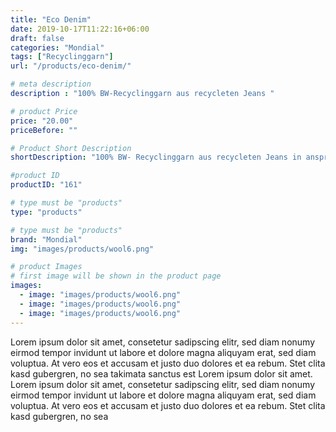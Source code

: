 ```yaml
---
title: "Eco Denim"
date: 2019-10-17T11:22:16+06:00
draft: false
categories: "Mondial"
tags: ["Recyclinggarn"]
url: "/products/eco-denim/"

# meta description
description : "100% BW-Recyclinggarn aus recycleten Jeans "

# product Price
price: "20.00"
priceBefore: ""

# Product Short Description
shortDescription: "100% BW- Recyclinggarn aus recycleten Jeans in ansprechenden Farben"

#product ID
productID: "161"

# type must be "products"
type: "products"

# type must be "products"
brand: "Mondial"
img: "images/products/wool6.png"   

# product Images
# first image will be shown in the product page
images:
  - image: "images/products/wool6.png"
  - image: "images/products/wool6.png"
  - image: "images/products/wool6.png"
---
```


Lorem ipsum dolor sit amet, consetetur sadipscing elitr, sed diam nonumy eirmod tempor invidunt ut labore et dolore magna aliquyam erat, sed diam voluptua. At vero eos et accusam et justo duo dolores et ea rebum. Stet clita kasd gubergren, no sea takimata sanctus est Lorem ipsum dolor sit amet. Lorem ipsum dolor sit amet, consetetur sadipscing elitr, sed diam nonumy eirmod tempor invidunt ut labore et dolore magna aliquyam erat, sed diam voluptua. At vero eos et accusam et justo duo dolores et ea rebum. Stet clita kasd gubergren, no sea 

